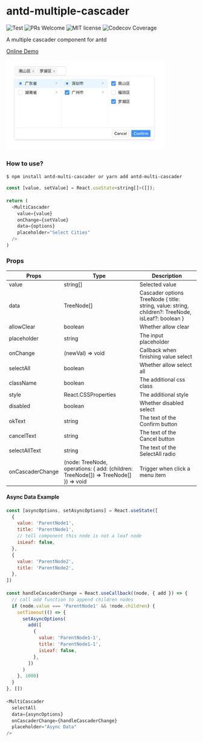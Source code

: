 # antd-multiple-cascader

![Test](https://github.com/HelKyle/antd-multi-cascader/workflows/Test/badge.svg) ![PRs Welcome](https://img.shields.io/badge/PRs-welcome-brightgreen.svg) ![MIT license](https://img.shields.io/badge/License-MIT-blue.svg)
![Codecov Coverage](https://img.shields.io/codecov/c/github/HelKyle/antd-multi-cascader/master.svg)

A multiple cascader component for antd

<a href="https://codesandbox.io/s/dreamy-jennings-2y1ff?file=/src/App.tsx" target="_blank">Online Demo</a>

<div style="max-width: 420px">
  <img src="https://raw.githubusercontent.com/HelKyle/antd-multi-cascader/main/demo.png" alt="demo" />
</div>

### How to use?

```
$ npm install antd-multi-cascader or yarn add antd-multi-cascader
```

```js
const [value, setValue] = React.useState<string[]>([]);

return (
  <MultiCascader
    value={value}
    onChange={setValue}
    data={options}
    placeholder="Select Cities"
  />
)
```

### Props

| Props            | Type                                                                                | Description                                                                                       |
| ---------------- | ----------------------------------------------------------------------------------- | ------------------------------------------------------------------------------------------------- |
| value            | string[]                                                                            | Selected value                                                                                    |
| data             | TreeNode[]                                                                          | Cascader options TreeNode { title: string, value: string, children?: TreeNode, isLeaf?: boolean } |
| allowClear       | boolean                                                                             | Whether allow clear                                                                               |
| placeholder      | string                                                                              | The input placeholder                                                                             |
| onChange         | (newVal) => void                                                                    | Callback when finishing value select                                                              |
| selectAll        | boolean                                                                             | Whether allow select all                                                                          |
| className        | boolean                                                                             | The additional css class                                                                          |
| style            | React.CSSProperties                                                                 | The additional style                                                                              |
| disabled         | boolean                                                                             | Whether disabled select                                                                           |
| okText           | string                                                                              | The text of the Confirm button                                                                    |
| cancelText       | string                                                                              | The text of the Cancel button                                                                     |
| selectAllText    | string                                                                              | The text of the SelectAll radio                                                                   |
| onCascaderChange | (node: TreeNode, operations: { add: (children: TreeNode[]) => TreeNode[] }) => void | Trigger when click a menu item                                                                    |

#### Async Data Example

```js
const [asyncOptions, setAsyncOptions] = React.useState([
  {
    value: 'ParentNode1',
    title: 'ParentNode1',
    // tell component this node is not a leaf node
    isLeaf: false,
  },
  {
    value: 'ParentNode2',
    title: 'ParentNode2',
  },
])

const handleCascaderChange = React.useCallback((node, { add }) => {
  // call add function to append children nodes
  if (node.value === 'ParentNode1' && !node.children) {
    setTimeout(() => {
      setAsyncOptions(
        add([
          {
            value: 'ParentNode1-1',
            title: 'ParentNode1-1',
            isLeaf: false,
          },
        ])
      )
    }, 1000)
  }
}, [])

<MultiCascader
  selectAll
  data={asyncOptions}
  onCascaderChange={handleCascaderChange}
  placeholder="Async Data"
/>
```
